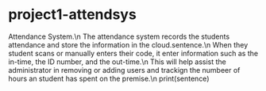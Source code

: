 # project1-attendsys
Attendance System.\n
The attendance system records the students attendance and store the information in the cloud.sentence.\n
When they student scans or manually enters their code, it enter information such as the in-time, the ID number, and the out-time.\n
This will help assist the administrator in removing or adding users and trackign the numbeer of hours an student has spent on the premise.\n
print(sentence)
